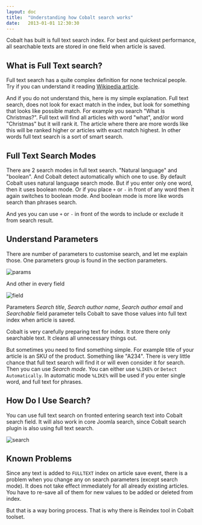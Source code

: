 ```yaml
---
layout: doc
title:  "Understanding how Cobalt search works"
date:   2013-01-01 12:30:30
---
```


Cobalt has built is full text search index. For best and quickest performance, all searchable texts are stored in one field when article is saved. 

## What is Full Text search?

Full text search has a quite complex definition for none technical people. Try if you can understand it reading [Wikipedia article](http://en.wikipedia.org/wiki/Full_text_search).

And if you do not understand this, here is my simple explanation. Full text search, does not look for exact match
in the index, but look for something that looks like possible match. For example you search "What is Christmas?". Full text will find all articles with word "what", and/or word "Christmas" but it will rank it. The article where there are more words like this will be ranked higher or articles with exact match highest. In other words full text search is a sort of smart search.

## Full Text Search Modes

There are 2 search modes in full text search. "Natural language" and "boolean". And Cobalt detect automatically which one to use. By default Cobalt uses natural language search mode. But if you enter only one word, then it uses boolean mode. Or if you place `+` or `-` in front of any word then it again switches to boolean mode. And boolean mode is more like words search than phrases search.

And yes you can use `+` or `-` in front of the words to include or exclude it from search result.

## Understand Parameters
There are number of parameters to customise search, and let me explain those. One parameters group is found in the section parameters. 

![params](http://serhioromano.s3.amazonaws.com/mintjoomla/tutorial-customtmpl/fultextsearch.png)

And other in every field

![field](http://serhioromano.s3.amazonaws.com/mintjoomla/tutorial-customtmpl/searchablefield.png)

Parameters _Search title_, _Search author name_, _Search author email_ and _Searchable_ field parameter tells Cobalt to save those values into full text index when article is saved.

Cobalt is very carefully preparing text for index. It store there only searchable text. It cleans all unnecessary things out.

But sometimes you need to find something simple. For example title of your article is an SKU of the product. Something like "A234". There is very little chance that full text search will find it or will even consider it for search. Then you can use _Search mode_. You can either use `%LIKE%` or `Detect Automatically`. In automatic mode `%LIKE%` will be used if you enter single word, and full text for phrases.

## How Do I Use Search?

You can use full text search on fronted entering search text into Cobalt search field. It will also work in core Joomla search, since Cobalt search plugin is also using full text search.

![search](http://serhioromano.s3.amazonaws.com/mintjoomla/tutorial-customtmpl/searchinput.png)

## Known Problems

Since any text is added to `FULLTEXT` index on article save event, there is a problem when you change any on search parameters (except search mode). It does not take effect immediately for all already existing articles. You have to re-save all of them for new values to be added or deleted from index. 

But that is a way boring process. That is why there is Reindex tool in Cobalt toolset. 


[](http://serhioromano.s3.amazonaws.com/mintjoomla/tutorial-customtmpl/reindextool.png)
